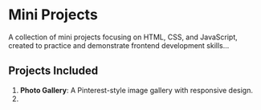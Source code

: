# Mini Projects

A collection of mini projects focusing on HTML, CSS, and JavaScript, created to practice and demonstrate frontend development skills...

## Projects Included

1. **Photo Gallery**: A Pinterest-style image gallery with responsive design.
2.